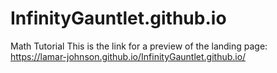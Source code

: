 # InfinityGauntlet.github.io
Math Tutorial
This is the link for a preview of the landing page: https://lamar-johnson.github.io/InfinityGauntlet.github.io/
